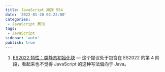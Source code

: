 ```yaml
---
title: JavaScript 周报 554
date: '2022-01-20 02:22:00'
categories:
 - JavaScript 周刊
tags:
 - JavaScript
sidebar: 'auto'
publish: true
---
```


1. [ES2022 特性：类静态初始化块](./ES2022_Feature_Class_Static_Initialization_Blocks.md) — 这个提议处于包含在 ES2022 的第 4 阶段，看起来也不觉得 JavaScript 的这种写法偏向于 Java。
